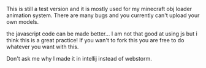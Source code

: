 This is still a test version and it is mostly used for my minecraft obj loader animation system. There are many bugs and you currently can't upload your own models.

the javascript code can be made better... I am not that good at using js but i think this is a great practice! If you wan't to fork this you are free to do whatever you want with this.

Don't ask me why I made it in intellij instead of webstorm.
